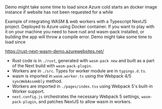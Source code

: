 Demo might take some time to load since Azure cold starts an docker image instance if website has not been requested for a while

Example of integrating WASM & web workers with a Typescript NextJS project. Deployed to Azure using Docker container. If you want to play with it on your machine you need to have rust and wasm-pack installed, or building the app will throw a compile error. Demo might take some time to load since

https://rust-next-wasm-demo.azurewebsites.net/

- Rust code is in `./rust`, generated with `wasm-pack new` and built as a part of the Next build with `wasm-pack-plugin`.
- Workers are in `./src`. Types for worker module are in `typings.d.ts`.
- wasm is imported in `wasm.worker.ts` using the Webpack 4/5 `syncWebAssembly` method.
- Workers are imported in `./pages/index.tsx` using Webpack 5's built-in Worker support.
- `next.config.js` orchestrates the necessary Webpack 5 settings, `wasm-pack-plugin`, and patches NextJS to allow wasm in workers.
